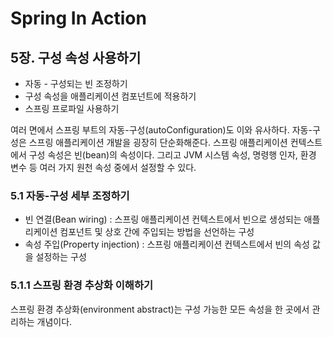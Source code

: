 # Spring In Action

## 5장. 구성 속성 사용하기

- 자동 - 구성되는 빈 조정하기
- 구성 속성을 애플리케이션 컴포넌트에 적용하기
- 스프링 프로파일 사용하기

여러 면에서 스프링 부트의 자동-구성(autoConfiguration)도 이와 유사하다. 자동-구성은 스프링 애플리케이션 개발을 굉장히 단순화해준다. 스프링 애플리케이션 컨텍스트에서
구성 속성은 빈(bean)의 속성이다. 그리고 JVM 시스템 속성, 명령행 인자, 환경 변수 등 여러 가지 원천 속성 중에서 설정할 수 있다.

### 5.1 자동-구성 세부 조정하기
- 빈 연결(Bean wiring) : 스프링 애플리케이션 컨텍스트에서 빈으로 생성되는 애플리케이션 컴포넌트 및 상호 간에 주입되는 방법을 선언하는 구성
- 속성 주입(Property injection) : 스프링 애플리케이션 컨텍스트에서 빈의 속성 값을 설정하는 구성


### 5.1.1 스프링 환경 추상화 이해하기
스프링 환경 추상화(environment abstract)는 구성 가능한 모든 속성을 한 곳에서 관리하는 개념이다.
